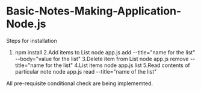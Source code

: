 # Basic-Notes-Making-Application-Node.js
Steps for installation
 1. npm install
 2.Add items to List
    node app.js add --title="name for the list" --body="value for the list"
 3.Delete item from List
    node app.js remove --title="name for the list" 
 4.List items
    node app.js list
 5.Read contents of particular note
    node app.js read --title="name of the list"
 
 
 All pre-requisite conditional check are being implememted.
  
